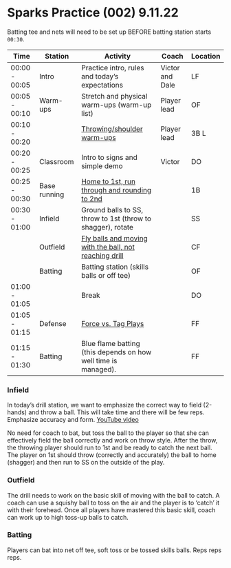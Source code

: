 # Sparks Practice (002) 9.11.22

<auro-alert type="information" style="margin-bottom: 2rem">
Batting tee and nets will need to be set up BEFORE batting station starts <code>00:30</code>.
</auro-alert>

| Time | Station | Activity | Coach | Location |
| --- | --- | --- | --- | --- |
| 00:00 - 00:05 | Intro | Practice intro, rules and today’s expectations  | Victor and Dale | LF |
| 00:05 - 00:10 | Warm-ups | Stretch and physical warm-ups (warm-up list) | Player lead | OF |
| 00:10 - 00:20 |  | [Throwing/shoulder warm-ups](https://www.youtube.com/watch?v=BomXCfnLl7Q&ab_channel=ChristopherTirao) | Player lead | 3B L |
| 00:20 - 00:25 | Classroom | Intro to signs and simple demo | Victor | DO |
| 00:25 - 00:30 | Base running | [Home to 1st, run through and rounding to 2nd](https://www.youtube.com/watch?v=eVCDvYlF9r0&ab_channel=SoftballSpot) | | 1B |
| 00:30 - 01:00 | Infield | Ground balls to SS, throw to 1st (throw to shagger), rotate | | SS |
| | Outfield | [Fly balls and moving with the ball, not reaching drill](https://www.google.com/search?q=squishy+balls+catch+with+head+drill&oq=squishy+balls+catch+with+head+drill&aqs=chrome..69i57.23060j0j1&sourceid=chrome&ie=UTF-8#kpvalbx=_RjUdY9GrNPvE0PEPpL6SyAI_31) | | CF |
| | Batting | Batting station (skills balls or off tee) | | OF |
| 01:00 - 01:05 | | Break | | DO |
| 01:05 - 01:15 |Defense | [Force vs. Tag Plays](https://www.youtube.com/watch?v=jJUhGMrxdcs&ab_channel=SKLZBaseball) | | FF |
| 01:15 - 01:30 | Batting | Blue flame batting (this depends on how well time is managed).| | FF |

### Infield

In today’s drill station, we want to emphasize the correct way to field (2-hands) and throw a ball. This will take time and there will be few reps. Emphasize accuracy and form. [YouTube video](https://www.youtube.com/watch?v=zrr7OwTJnXY&ab_channel=SnapSoftballbyCoachDanBlewett)

No need for coach to bat, but toss the ball to the player so that she can effectively field the ball correctly and work on throw style. After the throw, the throwing player should run to 1st and be ready to catch the next ball. The player on 1st should throw (correctly and accurately) the ball to home (shagger) and then run to SS on the outside of the play.

### Outfield

The drill needs to work on the basic skill of moving with the ball to catch. A coach can use a squishy ball to toss on the air and the player is to ‘catch’ it with their forehead. Once all players have mastered this basic skill, coach can work up to high toss-up balls to catch.

### Batting

Players can bat into net off tee, soft toss or be tossed skills balls. Reps reps reps.


<link rel="stylesheet" href="https://unpkg.com/@alaskaairux/design-tokens@latest/dist/tokens/CSSCustomProperties.css" />
<link rel="stylesheet" href="https://unpkg.com/@alaskaairux/webcorestylesheets@latest/dist/bundled/essentials.css" />

<script src="https://unpkg.com/@aurodesignsystem/auro-alert@latest/dist/auro-alert__bundled.js" type="module"></script>
